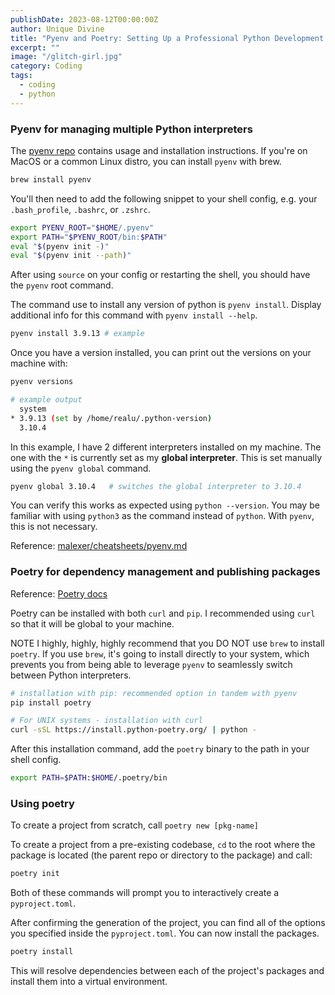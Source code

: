 ```yaml
---
publishDate: 2023-08-12T00:00:00Z
author: Unique Divine
title: "Pyenv and Poetry: Setting Up a Professional Python Development Environment"
excerpt: ""
image: "/glitch-girl.jpg"
category: Coding
tags:
  - coding
  - python
---
```



### Pyenv for managing multiple Python interpreters

The [pyenv repo](https://github.com/pyenv/pyenv) contains usage and installation instructions. If you're on MacOS or a common Linux distro, you can install `pyenv` with brew.

```bash
brew install pyenv
```

You'll then need to add the following snippet to your shell config, e.g. your `.bash_profile`, `.bashrc`, or `.zshrc`.

```bash
export PYENV_ROOT="$HOME/.pyenv"
export PATH="$PYENV_ROOT/bin:$PATH"
eval "$(pyenv init -)"
eval "$(pyenv init --path)"
```

After using `source` on your config or restarting the shell, you should have the `pyenv` root command.

The command use to install any version of python is `pyenv install`. Display additional info for this command with `pyenv install --help`.

```bash
pyenv install 3.9.13 # example
```

Once you have a version installed, you can print out the versions on your machine with:

```bash
pyenv versions
```

```bash
# example output
  system
* 3.9.13 (set by /home/realu/.python-version)
  3.10.4
```

In this example, I have 2 different interpreters installed on my machine. The one with the `*` is currently set as my **global interpreter**. This is set manually using the `pyenv global` command.

```bash
pyenv global 3.10.4   # switches the global interpreter to 3.10.4
```

You can verify this works as expected using `python --version`. You may be familiar with using `python3` as the command instead of `python`. With `pyenv`, this is not necessary.

Reference: [malexer/cheatsheets/pyenv.md](https://github.com/malexer/cheatsheets/blob/master/pyenv.md)

### Poetry for dependency management and publishing packages

Reference: [Poetry docs](https://python-poetry.org/docs/)

Poetry can be installed with both `curl` and `pip`. I recommended using `curl` so that it will be global to your machine.

NOTE I highly, highly, highly recommend that you DO NOT use `brew` to install `poetry`. If you use `brew`, it's going to install directly to your system, which prevents you from being able to leverage `pyenv` to seamlessly switch between Python interpreters.

```bash
# installation with pip: recommended option in tandem with pyenv
pip install poetry
```

```bash
# For UNIX systems - installation with curl
curl -sSL https://install.python-poetry.org/ | python -
```

After this installation command, add the `poetry` binary to the path in your shell config.

```bash
export PATH=$PATH:$HOME/.poetry/bin
```

### Using poetry

To create a project from scratch, call `poetry new [pkg-name]`

To create a project from a pre-existing codebase, `cd` to the root where the package is located (the parent repo or directory to the package) and call:

```bash
poetry init
```

Both of these commands will prompt you to interactively create a `pyproject.toml`.

After confirming the generation of the project, you can find all of the options you specified inside the `pyproject.toml`. You can now install the packages.

```bash
poetry install
```

This will resolve dependencies between each of the project's packages and install them into a virtual environment.
